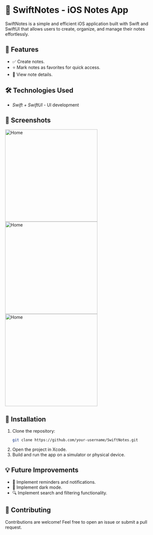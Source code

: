 # 📝 SwiftNotes - iOS Notes App  

SwiftNotes is a simple and efficient iOS application built with Swift and SwiftUI that allows users to create, organize, and manage their notes effortlessly.  

## 🚀 Features  
- ✅ Create notes.  
- ⭐ Mark notes as favorites for quick access.   
- 📜 View note details.  

## 🛠 Technologies Used  
- *Swift + SwiftUI* - UI development   
 
## 📱 Screenshots
<img src="https://github.com/user-attachments/assets/10ef4e43-3cd6-4bb8-a06f-85c6de844818" alt="Home" width="300">
<img src="https://github.com/user-attachments/assets/58604a1b-0102-473e-b838-a50a24be46d5" alt="Home" width="300">
<img src="https://github.com/user-attachments/assets/26cadde2-d524-497a-a0a0-0b92383135ca" alt="Home" width="300">

## 🔧 Installation  
1. Clone the repository:  
   ```bash
   git clone https://github.com/your-username/SwiftNotes.git
   ```
2. Open the project in Xcode.
3. Build and run the app on a simulator or physical device.

## 💡 Future Improvements  
- 🔔 Implement reminders and notifications.  
- 🌙 Implement dark mode.  
- 🔍 Implement search and filtering functionality.  

## 🤝 Contributing  
Contributions are welcome! Feel free to open an issue or submit a pull request.  
